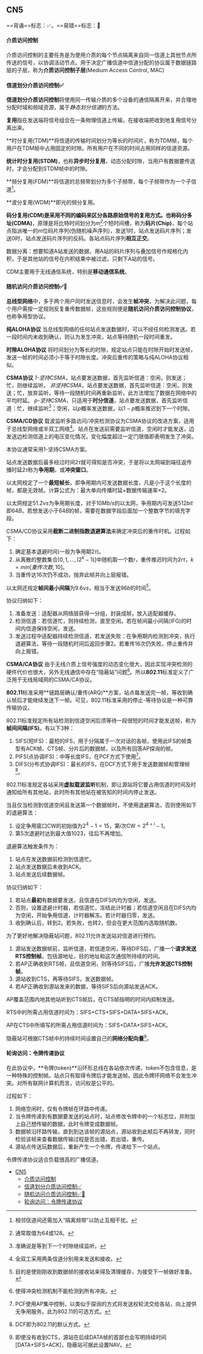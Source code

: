 <!-- title: A test html -->

## CN5

==背诵==标志：✅。==易错==标志：🔨

#### 介质访问控制

介质访问控制的主要任务是为使用介质的每个节点隔离来自同一信道上其他节点所传送的信号，以协调活动节点。用于决定广播信道中信道分配的协议属于数据链路层的子层，称为**介质访问控制子层**(Medium Access Control, MAC)

#### 信道划分介质访问控制✅

**信道划分介质访问控制**将使用同一传输介质的多个设备的通信隔离开来，并合理地分配时域和频域资源，属于*静态划分信道*的方法。

**复用**指在发送端将信号组合在一条物理信道上传输，在接收端把收到地复用信号分离出来。

**时分复用(TDM)**将信道的传输时间划分为等长的时间片，称为TDM帧，每个用户在TDM帧中占用固定的时隙。所有用户在不同的时间占用同样的信道资源。

**统计时分复用(STDM)**，也称**异步时分复用**，动态分配时隙，当用户有数据要传送时，才会分配到STDM帧中的时隙。

**频分复用(FDM)**将信道的总频带划分为多个子频带，每个子频带作为一个子信道[^1]。

**波分复用(WDM)**即光的频分复用。

**码分复用(CDM)**是采用不同的编码来区分各路原始信号的复用方式。也称**码分多址(CDMA)**，原理是将比特时间划分为$m$[^2]个短时间槽，称为**码片(Chip)**，每个站点指派唯一的$m$位码片序列(伪随机噪声序列)，发送1时，站点发送码片序列；发送0时，站点发送码片序列的反码。各站点码片序列**相互正交**。

数据分离：想要知道A站发送的数据，用A站的码片序列与叠加信号作规格化内积，于是其他站的信号在内积结果中被过滤，只剩下A站的信号。

CDM主要用于无线通信系统，特别是**移动通信系统**。

#### 随机访问介质访问控制✅🔨

**总线型网络**中，多于两个用户同时发送信息时，会发生**帧冲突**，为解决此问题，每个用户需按一定规则反复重传数据帧，这些规则便是**随机访问介质访问控制协议**，也称争用型协议。

**纯ALOHA协议**
当总线型网络的任何站点发送数据时，可以不经任何检测发送。若一段时间内未收到确认，则认为发生冲突，站点等待随机一段时间重发。

**时隙ALOHA协议**
将时间划分为等长的时隙，规定站点只能在时隙开始时发送帧，发送一帧的时间必须小于等于时隙长度。冲突后重传的策略与纯ALOHA协议相似。

**CSMA协议**
*1-坚持CSMA*，站点要发送数据，首先监听信道：空闲，则发送；忙，则继续监听。
*非坚持CSMA*，站点要发送数据，首先监听信道：空闲，则发送；忙，放弃监听，等待一段随机时间再重新监听。此方法增加了数据在网络中的平均时延。
*p-坚持CSMA*，只适用于**时分信道**，站点要发送数据，首先监听信道：忙，继续监听[^3]；空闲，以$p$概率发送数据，以$1-p$概率推迟到下一个时隙。

**CSMA/CD协议**
载波监听多路访问/冲突检测协议为CSMA协议的改进方案，适用于总线型网络或半双工网络[^4]。站点在发送前需要监听信道，空闲时才能发送，边发送边检测信道上的电压变化情况，变化幅度超过一定门限值即表明发生了冲突。

本协议通常采用1-坚持CSMA方案。

站点发送数据后最多经过时间$2\tau$就可得知是否冲突，于是将以太网端到端往返传播时延$2\tau$称为**争用期**，或**冲突窗口**。

以太网规定了一个**最短帧长**，即争用期内可发送数据长度，凡是小于这个长度的帧，都是无效帧。计算公式为：最大单向传播时延$\times$数据传输速率$\times 2$。

以太网规定$51.2\nu s$为争用期长度，对于$10Mb/s$的以太网，争用期内可发送$512bit$即$64B$。若想发送小于$64B$的帧，需要在数据字段后面加一个整数字节的填充字段。

CSMA/CD协议采用**截断二进制指数退避算法**来确定冲突后的重传时机。过程如下：

1. 确定基本退避时间(一般为争用期$2\tau$)。
2. 从离散的整数集合$[0,1,...,(2^k-1)]$中随机取一个数$r$，重传推迟时间为$2r\tau$，$k=min[重传次数,10]$。
3. 当重传达16次仍不成功，抛弃此帧并向上层报错。

以太网还规定**帧间最小间隔**为$9.6\nu s$，相当于发送$96b$的时间[^5]。

协议归纳如下：

1. 准备发送：适配器从网络层获得一分组，封装成帧，放入适配器缓存。
2. 检测信道：若信道忙，则持续检测，直至空闲。若在帧间最小间隔(IFG)的时间内信道保持空闲，发送。
3. 发送过程中适配器持续检测信道，若发送失败：在争用期内检测到冲突，执行退避算法，等待一段随机时间后返回步骤2。若重传16次仍失败，停止重传并向上报错。

**CSMA/CA协议**
由于无线介质上信号强度的动态变化很大，因此实现冲突检测的硬件代价也很大，另外无线通信中存在“隐蔽站”问题[^6]。所以**802.11**标准定义了广泛用于无线局域网的CSMA/CA协议。

**802.11**标准采用**链路层确认/重传(ARQ)**方案，站点每发送完一帧，等收到确认帧后才能继续发送下一帧。可见，802.11标准采用的停止-等待协议是一种可靠传输协议。

802.11标准规定所有站检测到信道空闲后须等待一段很短的时间才能发送帧，称为**帧间间隔(IFS)**。有以下3种：

1. SIFS(短IFS)：最短的IFS，用于分隔属于一次对话的各帧，使用此IFS的帧类型有ACK帧、CTS帧、分片后的数据帧，以及所有回答AP探询的帧。
2. PIFS(点协调IFS)：中等长度IFS，在PCF方式下使用[^7]。
3. DIFS(分布式协调IFS)：最长的IFS，在DCF方式下用于发送数据帧和管理帧[^8]。

802.11标准规定各站采用**虚拟载波监听**机制，即让源站将它要占用信道的时间及时通知给所有其他站，此时所有其他站在被告知的时间内停止发送。

当且仅当检测到信道空闲且发送第一个数据帧时，不使用退避算法，否则使用如下的退避算法：

1. 设定争用窗口CW的初始值为$2^4-1=15$，第$i$次CW$=2^{4+i}-1$。
2. 第5次退避时达到最大值1023，往后不再增加。

退避算法触发条件为：

1. 站点在发送数据前检测到信道忙。
2. 站点发送数据后未收到ACK。
3. 站点发送后续数据帧。

协议归纳如下：

1. 若站点**最初**有数据要发送，且信道在DIFS内均为空闲，发送。
2. 否则，设置退避计时器，若信道忙，冻结此计时器；若信道空闲且在DIFS内均为空闲，开始争用信道，计时器解冻。若计时器归零，发送。
3. 收到确认后，转到2。若失败，也转2，但会在更大范围内选取随机数。

为了更好地解决隐蔽站问题，802.11允许发送站对信道进行预约。

1. 源站发送数据帧前，监听信道，若信道空闲，等待DIFS后，广播一个**请求发送RTS控制帧**，包括源地址，目的地址和这次通信所持续的时间。
2. 若AP正确收到RTS帧，且信道空闲，则等待SIFS后，广播**允许发送CTS控制帧**。
3. 源站收到CTS，再等待SIFS，发送数据帧。
4. 若AP正确收到源站发来的数据，等待SIFS后向源站发送ACK。

AP覆盖范围内地其他站听到CTS帧后，在CTS帧指明的时间内抑制发送。

RTS中的所需占用信道时间为：SIFS+CTS+SIFS+DATA+SIFS+ACK。

AP在CTS中所填写的所需占用信道时间为：SIFS+DATA+SIFS+ACK。

隐蔽站可根据CTS帧中的持续时间设置自己的**网络分配向量**[^9]。

#### 轮询访问：令牌传递协议

在此协议中，**令牌(token)**沿环形总线在各站依次传递，token不包含信息，是一种特殊的控制帧。站点只有取得令牌后才能发送帧。因此令牌环网络不会发生冲突。对所有联网计算机而言，访问权是公平的。

过程如下：

1. 网络空闲时，仅有令牌帧在环路中传递。
2. 当令牌传递到有数据要发送的站点时，站点修改令牌中的一个标志位，并附加上自己想传输的数据，此时令牌变成数据帧。
3. 数据帧沿环路传输，直到到达该帧的源站点，源站收到此帧后不再转发，同时检验该帧来查看数据传输过程是否出错，若出错，重传。
4. 源站点传送玩数据后，重新产生一个令牌，传递给下一个站点。

令牌传递协议适合负载很高的广播信道。


- [CN5](#cn5)
    - [介质访问控制](#介质访问控制)
    - [信道划分介质访问控制✅](#信道划分介质访问控制)
    - [随机访问介质访问控制✅🔨](#随机访问介质访问控制)
    - [轮询访问：令牌传递协议](#轮询访问令牌传递协议)

[^1]:相邻信道间还需加入“隔离频带”以防止互相干扰。
[^2]:通常取值为64或128。
[^3]:准确说是等到下一个时隙继续监听。
[^4]:全双工采用两条信道分别用来发送和接收。
[^5]:目的是使刚刚收到数据帧的接收站来得及清理缓存，为接受下一帧做好准备。
[^6]:使得冲突检测机制不能检测到所有冲突。
[^7]:PCF使用AP集中控制，以类似于探询的方式将发送权轮流交给各站，向上提供无争用服务。此为802.11的可选方式。
[^8]:DCF即为802.11的默认方式。
[^9]:即使没有收到CTS，源站在后续DATA帧的首部也会写明持续时间[DATA+SIFS+ACK]，隐蔽站可据此设置NAV。